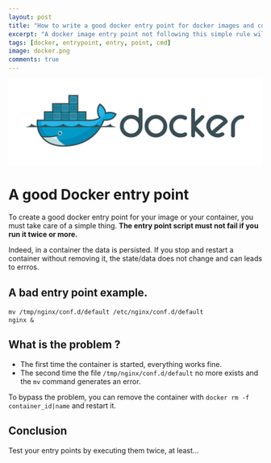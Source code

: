 ```yaml
---
layout: post
title: "How to write a good docker entry point for docker images and containers"
excerpt: "A docker image entry point not following this simple rule will not be correct..."
tags: [docker, entrypoint, entry, point, cmd]
image: docker.png
comments: true
---
```


![Docker](/images/posts/docker.png)

# A good Docker entry point

To create a good docker entry point for your image or your container, you must take care of a simple thing.
**The entry point script must not fail if you run it twice or more.**

Indeed, in a container the data is persisted. If you stop and restart a container without removing it,
the state/data does not change and can leads to errros.

## A bad entry point example.


```
mv /tmp/nginx/conf.d/default /etc/nginx/conf.d/default
nginx &
```

## What is the problem ?

* The first time the container is started, everything works fine.
* The second time the file `/tmp/nginx/conf.d/default` no more exists and the `mv` command generates an error.

To bypass the problem, you can remove the container with `docker rm -f container_id|name` and restart it.

## Conclusion

Test your entry points by executing them twice, at least...
